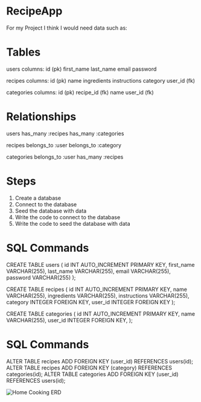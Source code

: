 # RecipeApp

<!-- In the README.md, list out the data you think you'll need for this app. -->

For my Project I think I would need data such as:

<!-- Categorize the data into tables -->

# Tables

users
columns:
id (pk)
first_name
last_name
email
password

recipes
columns:
id (pk)
name
ingredients
instructions
category
user_id (fk)

categories
columns:
id (pk)
recipe_id (fk)
name
user_id (fk)

<!-- Define relationships between those tables -->

# Relationships

users
has_many :recipes
has_many :categories

recipes
belongs_to :user
belongs_to :category

categories
belongs_to :user
has_many :recipes

<!-- Review the steps to create a DB, connect to it, seed it with data and write them down in the README.md. -->

# Steps

1. Create a database
2. Connect to the database
3. Seed the database with data
4. Write the code to connect to the database
5. Write the code to seed the database with data

<!-- Write the SQL Commands that would create the tables in files named after the data like: userSeedData.sql, carSeedData.sql, productSeedData.sql, etc... -->

# SQL Commands

CREATE TABLE users (
id INT AUTO_INCREMENT PRIMARY KEY,
first_name VARCHAR(255),
last_name VARCHAR(255),
email VARCHAR(255),
password VARCHAR(255)
);

CREATE TABLE recipes (
id INT AUTO_INCREMENT PRIMARY KEY,
name VARCHAR(255),
ingredients VARCHAR(255),
instructions VARCHAR(255),
category INTEGER FOREIGN KEY,
user_id INTEGER FOREIGN KEY
);

CREATE TABLE categories (
id INT AUTO_INCREMENT PRIMARY KEY,
name VARCHAR(255),
user_id INTEGER FOREIGN KEY,
);

<!-- Write the SQL Commands that would create the relationships between the tables -->

# SQL Commands

ALTER TABLE recipes ADD FOREIGN KEY (user_id) REFERENCES users(id);
ALTER TABLE recipes ADD FOREIGN KEY (category) REFERENCES categories(id);
ALTER TABLE categories ADD FOREIGN KEY (user_id) REFERENCES users(id);

![Home Cooking ERD](https://user-images.githubusercontent.com/110849309/219255791-3ee3668a-83ae-424a-a827-cc83fd990ae4.png)
